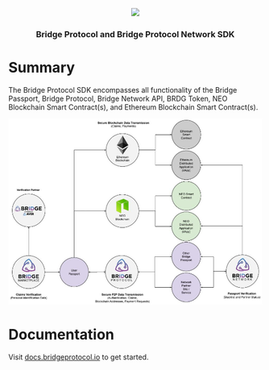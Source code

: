 <p align="center">
  <img
    src="https://storage.googleapis.com/bridge-assets/Bridge_Logo_Black.png"
    width="125px;">
</p>
<h3 align="center">Bridge Protocol and Bridge Protocol Network SDK</h3>

# Summary

The Bridge Protocol SDK encompasses all functionality of the Bridge Passport, Bridge Protocol, Bridge Network API, BRDG Token, NEO Blockchain Smart Contract(s), and Ethereum Blockchain Smart Contract(s).

<img src="./docs/overview.jpg">

# Documentation
Visit <a href="https://docs.bridgeprotocol.io">docs.bridgeprotocol.io</a> to get started.
